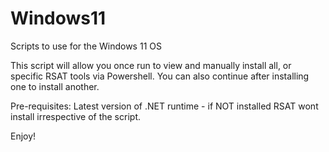# Windows11
Scripts to use for the Windows 11 OS

This script will allow you once run to view and manually install all, or specific RSAT tools via Powershell. You can also continue after installing one to install another.

Pre-requisites: 
Latest version of .NET runtime - if NOT installed RSAT wont install irrespective of the script.

Enjoy!
